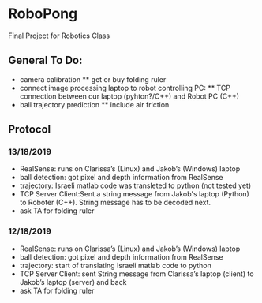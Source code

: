 ﻿# RoboPong
Final Project for Robotics Class

## General To Do:
* camera calibration
** get or buy folding ruler
* connect image processing laptop to robot controlling PC:
** TCP connection between our laptop (pyhton?/C++) and Robot PC (C++)
* ball trajectory prediction
** include air friction

## Protocol

### 13/18/2019
* RealSense: runs on Clarissa’s (Linux) and Jakob’s (Windows) laptop
* ball detection: got pixel and depth information from RealSense
* trajectory: Israeli matlab code was transleted to python (not tested yet)
* TCP Server Client:Sent a string message from Jakob's laptop (Python) to Roboter (C++). String message has to be decoded next.
* ask TA for folding ruler

### 12/18/2019
* RealSense: runs on Clarissa’s (Linux) and Jakob’s (Windows) laptop
* ball detection: got pixel and depth information from RealSense
* trajectory: start of translating Israeli matlab code to python
* TCP Server Client: sent String message from Clarissa’s laptop (client) to Jakob’s laptop (server) and back
* ask TA for folding ruler


